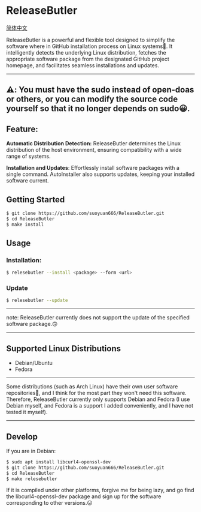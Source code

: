 # ReleaseButler
[简体中文](./REDME_ZH_CN.md)

ReleaseButler is a powerful and flexible tool designed to simplify the software where in GitHub installation process on Linux systems🤗. It intelligently detects the underlying Linux distribution, fetches the appropriate software package from the designated GitHub project homepage, and facilitates seamless installations and updates.

---
⚠️: You must have the **sudo** instead of **open-doas** or others, or you can modify the source code yourself so that it no longer depends on sudo😀.
---

## Feature:

 **Automatic Distribution Detection:** ReleaseButler determines the Linux distribution of the host environment, ensuring compatibility with a wide range of systems.

 **Installation and Updates**: Effortlessly install software packages with a single command. AutoInstaller also supports updates, keeping your installed software current. 

## Getting Started

```bash
$ git clone https://github.com/suoyuan666/ReleaseButler.git
$ cd ReleaseButler
$ make install
```

## Usage

### Installation:

```bash
$ relesebutler --install <package> --form <url>
```

### Update

```bash
$ relesebutler --update
```

---

note: ReleaseButler currently does not support the update of the specified software package.🙃

---

## Supported Linux Distributions

- Debian/Ubuntu
- Fedora

---

Some distributions (such as Arch Linux) have their own user software repositories🥲, and I think for the most part they won't need this software. Therefore, ReleaseButler currently only supports Debian and Fedora (I use Debian myself, and Fedora is a support I added conveniently, and I have not tested it myself).

---

## Develop

If you are in Debian:

```bash
$ sudo apt install libcurl4-openssl-dev
$ git clone https://github.com/suoyuan666/ReleaseButler.git
$ cd ReleaseButler
$ make relesebutler
```

If it is compiled under other platforms, forgive me for being lazy, and go find the libcurl4-openssl-dev package and sign up for the software corresponding to other versions.😛